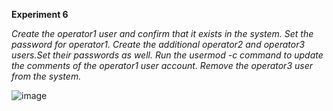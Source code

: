 **Experiment 6**

*Create the operator1 user and confirm that it exists in the system. Set the password for operator1. Create the additional operator2 and operator3 users.Set their passwords as well. Run the 
usermod -c command to update the comments of the operator1 user account. Remove the operator3 user from the system.*

![image](https://github.com/user-attachments/assets/ea8b525d-f2fe-4d19-ab7f-0ee10e0d66c0)


